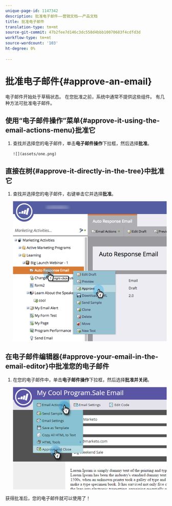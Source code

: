 ```yaml
---
unique-page-id: 1147342
description: 批准电子邮件——营销文档——产品文档
title: 批准电子邮件
translation-type: tm+mt
source-git-commit: 47b2fee7d146c3dc558d4bbb10070683f4cdfd3d
workflow-type: tm+mt
source-wordcount: '103'
ht-degree: 0%

---
```



# 批准电子邮件{#approve-an-email}

电子邮件开始处于草稿状态。 在您批准之前，系统中通常不提供这些组件。 有几种方法可批准电子邮件。

## 使用“电子邮件操作”菜单{#approve-it-using-the-email-actions-menu}批准它

1. 查找并选择您的电子邮件，单击&#x200B;**电子邮件操作**&#x200B;下拉框，然后选择&#x200B;**批准**。

   ` ![](assets/one.png)  
`

## 直接在树{#approve-it-directly-in-the-tree}中批准它

1. 查找并选择您的电子邮件，右键单击它并选择&#x200B;**批准**。

   ![](assets/approveemail.png)

## 在电子邮件编辑器{#approve-your-email-in-the-email-editor}中批准您的电子邮件

1. 在您的电子邮件中，单击&#x200B;**电子邮件操作**&#x200B;下拉框，然后选择&#x200B;**批准并关闭**。

   ![](assets/three.png)

获得批准后，您的电子邮件就可以使用了！
